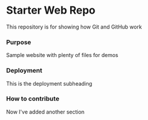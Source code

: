 # Starter Web Repo

This repository is for showing how Git and GitHub work

### Purpose

Sample website with plenty of files for demos

### Deployment

This is the deployment subheading

### How to contribute

Now I've added another section